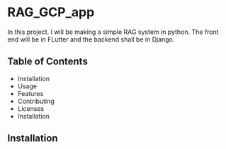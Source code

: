 # RAG_GCP_app
In this project. I will be making a simple RAG system in python. The front end will be in FLutter and the backend shall be in Django. 
## Table of Contents 
- Installation
- Usage
- Features
- Contributing
- Licenses
- Installation

## Installation

  
